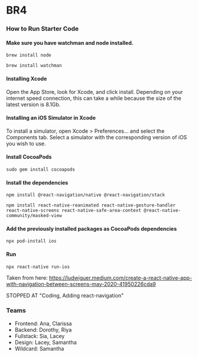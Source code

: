 # BR4

### How to Run Starter Code

#### Make sure you have watchman and node installed.

`brew install node`

`brew install watchman`

#### Installing Xcode

Open the App Store, look for Xcode, and click install. Depending on your internet speed connection, this can take a while because the size of the latest version is 8.1Gb.

#### Installing an iOS Simulator in Xcode

To install a simulator, open Xcode > Preferences… and select the Components tab. Select a simulator with the corresponding version of iOS you wish to use.

#### Install CocoaPods

`sudo gem install cocoapods`

#### Install the dependencies

`npm install @react-navigation/native @react-navigation/stack`

`npm install react-native-reanimated react-native-gesture-handler react-native-screens react-native-safe-area-context @react-native-community/masked-view`

#### Add the previously installed packages as CocoaPods dependencies

`npx pod-install ios`

#### Run

`npx react-native run-ios`

Taken from here: https://ludwiguer.medium.com/create-a-react-native-app-with-navigation-between-screens-may-2020-41950226cda9

STOPPED AT "Coding, Adding react-navigation"

### Teams
* Frontend: Ana, Clarissa
* Backend: Dorothy, Riya
* Fullstack: Sia, Lacey
* Design: Lacey, Samantha
* Wildcard: Samantha
